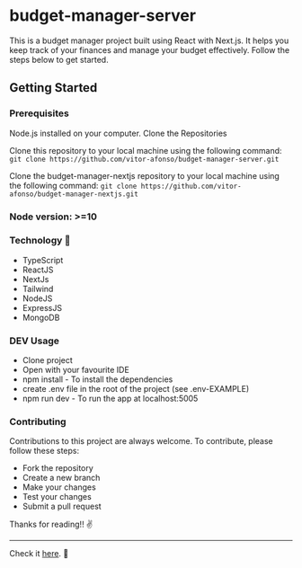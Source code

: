 # budget-manager-server

This is a budget manager project built using React with Next.js. It helps you keep track of your finances and manage your budget effectively. Follow the steps below to get started.

## Getting Started

### Prerequisites

Node.js installed on your computer.
Clone the Repositories

Clone this repository to your local machine using the following command:
`git clone https://github.com/vitor-afonso/budget-manager-server.git`

Clone the budget-manager-nextjs repository to your local machine using the following command:
`git clone https://github.com/vitor-afonso/budget-manager-nextjs.git`

### Node version: >=10

### Technology :wrench:

- TypeScript
- ReactJS
- NextJs
- Tailwind
- NodeJS
- ExpressJS
- MongoDB

### DEV Usage

- Clone project
- Open with your favourite IDE
- npm install - To install the dependencies
- create .env file in the root of the project (see .env-EXAMPLE)
- npm run dev - To run the app at localhost:5005

### Contributing

Contributions to this project are always welcome. To contribute, please follow these steps:

- Fork the repository
- Create a new branch
- Make your changes
- Test your changes
- Submit a pull request

Thanks for reading!! :v:

---

Check it [here](https://acozinhadasandra.netlify.app/). :rocket:
